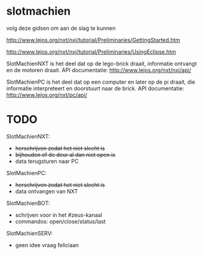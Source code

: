 slotmachien
===========

volg deze gidsen om aan de slag te kunnen

http://www.lejos.org/nxt/nxj/tutorial/Preliminaries/GettingStarted.htm

http://www.lejos.org/nxt/nxj/tutorial/Preliminaries/UsingEclipse.htm


SlotMachienNXT is het deel dat op de lego-brick draait, informatie ontvangt en de motoren draait.
API documentatie: http://www.lejos.org/nxt/nxj/api/


SlotMachienPC is het deel dat op een computer en later op de pi draait, die informatie interpreteert en doorstuurt naar de brick.
API documentatie: http://www.lejos.org/nxt/pc/api/

TODO
====

SlotMachienNXT:
* ~~herschrijven zodat het niet slecht is~~
* ~~bijhouden of de deur al dan niet open is~~
* data terugsturen naar PC

SlotMachienPC:
* ~~herschrijven zodat het niet slecht is~~
* data ontvangen van NXT

SlotMachienBOT:
* schrijven voor in het #zeus-kanaal
* commandos: open/close/status/last

SlotMachienSERV:
* geen idee vraag feliciaan
